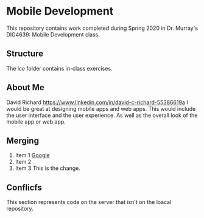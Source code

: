 # Mobile Development
This repository contains work completed during Spring 2020 in Dr. Murray's DIG4639: Mobile Development class.

## Structure
The *ice* folder contains in-class exercises. 

## About Me
David Richard
https://www.linkedin.com/in/david-c-richard-55386619a
I would be great at designing mobile apps and web apps. This would include the user interface and the user experience. As well as the overall look of the mobile app or web app.

## Merging
1. Item 1 [Google](http://www.google.com)
2. Item 2
3. Item 3
This is the change.

## Conflicfs

This section represents code on the server that isn't on the loacal repository.
